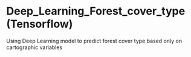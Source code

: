 # Deep_Learning_Forest_cover_type (Tensorflow)
 Using Deep Learning model to predict forest cover type based only on cartographic variables
